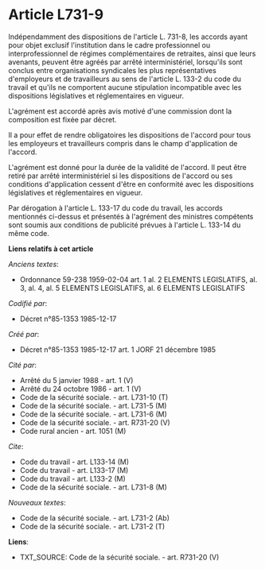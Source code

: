 # Article L731-9

Indépendamment des dispositions de l'article L. 731-8, les accords ayant pour objet exclusif l'institution dans le cadre
professionnel ou interprofessionnel de régimes complémentaires de retraites, ainsi que leurs avenants, peuvent être agréés
par arrêté interministériel, lorsqu'ils sont conclus entre organisations syndicales les plus représentatives d'employeurs et
de travailleurs au sens de l'article L. 133-2 du code du travail et qu'ils ne comportent aucune stipulation incompatible avec
les dispositions législatives et réglementaires en vigueur. 

L'agrément est accordé après avis motivé d'une commission dont la composition est fixée par décret. 

Il a pour effet de rendre obligatoires les dispositions de l'accord pour tous les employeurs et travailleurs compris dans le
champ d'application de l'accord. 

L'agrément est donné pour la durée de la validité de l'accord. Il peut être retiré par arrêté interministériel si les
dispositions de l'accord ou ses conditions d'application cessent d'être en conformité avec les dispositions législatives et
réglementaires en vigueur. 

Par dérogation à l'article L. 133-17 du code du travail, les accords mentionnés ci-dessus et présentés à l'agrément des
ministres compétents sont soumis aux conditions de publicité prévues à l'article L. 133-14 du même code.

**Liens relatifs à cet article**

_Anciens textes_:

  - Ordonnance 59-238 1959-02-04 art. 1 al. 2 ELEMENTS LEGISLATIFS, al. 3, al. 4, al. 5 ELEMENTS LEGISLATIFS, al. 6 ELEMENTS LEGISLATIFS

_Codifié par_:

  - Décret n°85-1353 1985-12-17

_Créé par_:

  - Décret n°85-1353 1985-12-17 art. 1 JORF 21 décembre 1985

_Cité par_:

  - Arrêté du 5 janvier 1988 - art. 1 (V)
  - Arrêté du 24 octobre 1986 - art. 1 (V)
  - Code de la sécurité sociale. - art. L731-10 (T)
  - Code de la sécurité sociale. - art. L731-5 (M)
  - Code de la sécurité sociale. - art. L731-6 (M)
  - Code de la sécurité sociale. - art. R731-20 (V)
  - Code rural ancien - art. 1051 (M)

_Cite_:

  - Code du travail - art. L133-14 (M)
  - Code du travail - art. L133-17 (M)
  - Code du travail - art. L133-2 (M)
  - Code de la sécurité sociale. - art. L731-8 (M)

_Nouveaux textes_:

  - Code de la sécurité sociale. - art. L731-2 (Ab)
  - Code de la sécurité sociale. - art. L731-2 (T)

**Liens**:

  - TXT_SOURCE: Code de la sécurité sociale. - art. R731-20 (V)
